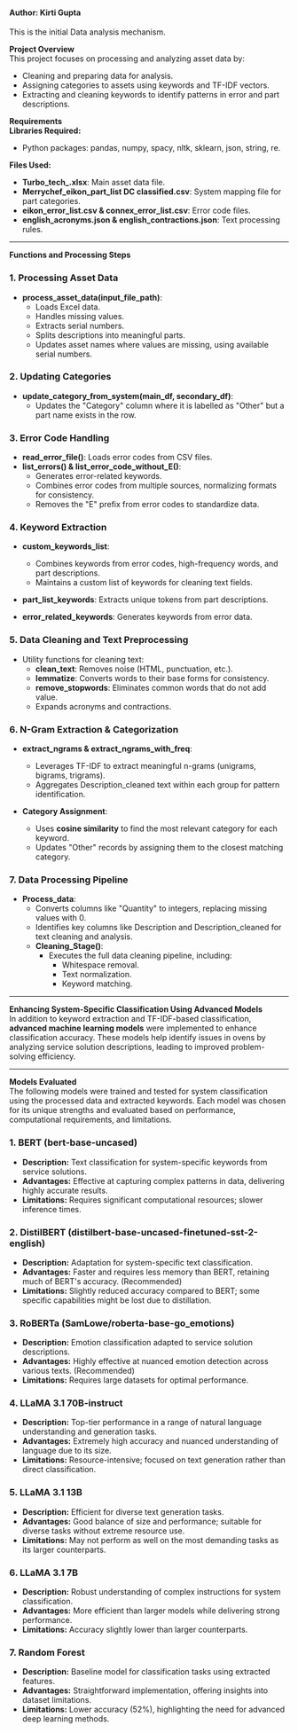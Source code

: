 #### Author: Kirti Gupta

This is the initial Data analysis mechanism.

**Project Overview**  
This project focuses on processing and analyzing asset data by:  
- Cleaning and preparing data for analysis.  
- Assigning categories to assets using keywords and TF-IDF vectors.  
- Extracting and cleaning keywords to identify patterns in error and part descriptions.  

**Requirements**  
**Libraries Required:**  
- Python packages: pandas, numpy, spacy, nltk, sklearn, json, string, re.  

**Files Used:**  
- **Turbo_tech_.xlsx**: Main asset data file.  
- **Merrychef_eikon_part_list DC classified.csv**: System mapping file for part categories.  
- **eikon_error_list.csv & connex_error_list.csv**: Error code files.  
- **english_acronyms.json & english_contractions.json**: Text processing rules.  

---

**Functions and Processing Steps**  

### 1. Processing Asset Data  
- **process_asset_data(input_file_path)**:  
  - Loads Excel data.  
  - Handles missing values.  
  - Extracts serial numbers.  
  - Splits descriptions into meaningful parts.  
  - Updates asset names where values are missing, using available serial numbers.  

### 2. Updating Categories  
- **update_category_from_system(main_df, secondary_df)**:  
  - Updates the "Category" column where it is labelled as "Other" but a part name exists in the row.  

### 3. Error Code Handling  
- **read_error_file()**: Loads error codes from CSV files.  
- **list_errors() & list_error_code_without_E()**:  
  - Generates error-related keywords.  
  - Combines error codes from multiple sources, normalizing formats for consistency.  
  - Removes the "E" prefix from error codes to standardize data.  

### 4. Keyword Extraction  
- **custom_keywords_list**:  
  - Combines keywords from error codes, high-frequency words, and part descriptions.  
  - Maintains a custom list of keywords for cleaning text fields.  

- **part_list_keywords**: Extracts unique tokens from part descriptions.  
- **error_related_keywords**: Generates keywords from error data.  

### 5. Data Cleaning and Text Preprocessing  
- Utility functions for cleaning text:  
  - **clean_text**: Removes noise (HTML, punctuation, etc.).  
  - **lemmatize**: Converts words to their base forms for consistency.  
  - **remove_stopwords**: Eliminates common words that do not add value.  
  - Expands acronyms and contractions.  

### 6. N-Gram Extraction & Categorization  
- **extract_ngrams & extract_ngrams_with_freq**:  
  - Leverages TF-IDF to extract meaningful n-grams (unigrams, bigrams, trigrams).  
  - Aggregates Description_cleaned text within each group for pattern identification.  

- **Category Assignment**:  
  - Uses **cosine similarity** to find the most relevant category for each keyword.  
  - Updates "Other" records by assigning them to the closest matching category.  

### 7. Data Processing Pipeline  
- **Process_data**:  
  - Converts columns like "Quantity" to integers, replacing missing values with 0.  
  - Identifies key columns like Description and Description_cleaned for text cleaning and analysis.  
  - **Cleaning_Stage()**:  
    - Executes the full data cleaning pipeline, including:  
      - Whitespace removal.  
      - Text normalization.  
      - Keyword matching.  

---

**Enhancing System-Specific Classification Using Advanced Models**  
In addition to keyword extraction and TF-IDF-based classification, **advanced machine learning models** were implemented to enhance classification accuracy. These models help identify issues in ovens by analyzing service solution descriptions, leading to improved problem-solving efficiency.

---

**Models Evaluated**  
The following models were trained and tested for system classification using the processed data and extracted keywords. Each model was chosen for its unique strengths and evaluated based on performance, computational requirements, and limitations.  

### 1. BERT (bert-base-uncased)  
- **Description:** Text classification for system-specific keywords from service solutions.  
- **Advantages:** Effective at capturing complex patterns in data, delivering highly accurate results.  
- **Limitations:** Requires significant computational resources; slower inference times.  

### 2. DistilBERT (distilbert-base-uncased-finetuned-sst-2-english)  
- **Description:** Adaptation for system-specific text classification.  
- **Advantages:** Faster and requires less memory than BERT, retaining much of BERT's accuracy. (Recommended)  
- **Limitations:** Slightly reduced accuracy compared to BERT; some specific capabilities might be lost due to distillation.  

### 3. RoBERTa (SamLowe/roberta-base-go_emotions)  
- **Description:** Emotion classification adapted to service solution descriptions.  
- **Advantages:** Highly effective at nuanced emotion detection across various texts. (Recommended)  
- **Limitations:** Requires large datasets for optimal performance.  

### 4. LLaMA 3.1 70B-instruct  
- **Description:** Top-tier performance in a range of natural language understanding and generation tasks.  
- **Advantages:** Extremely high accuracy and nuanced understanding of language due to its size.  
- **Limitations:** Resource-intensive; focused on text generation rather than direct classification.  

### 5. LLaMA 3.1 13B  
- **Description:** Efficient for diverse text generation tasks.  
- **Advantages:** Good balance of size and performance; suitable for diverse tasks without extreme resource use.  
- **Limitations:** May not perform as well on the most demanding tasks as its larger counterparts.  

### 6. LLaMA 3.1 7B  
- **Description:** Robust understanding of complex instructions for system classification.  
- **Advantages:** More efficient than larger models while delivering strong performance.  
- **Limitations:** Accuracy slightly lower than larger counterparts.  

### 7. Random Forest  
- **Description:** Baseline model for classification tasks using extracted features.  
- **Advantages:** Straightforward implementation, offering insights into dataset limitations.  
- **Limitations:** Lower accuracy (52%), highlighting the need for advanced deep learning methods.
